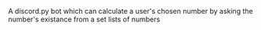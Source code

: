 A discord.py bot which can calculate a user's chosen number by asking the number's existance from a set lists of numbers
